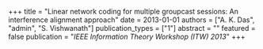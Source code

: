 +++
title = "Linear network coding for multiple groupcast sessions: An interference alignment approach"
date = 2013-01-01
authors = ["A. K. Das", "admin", "S. Vishwanath"]
publication_types = ["1"]
abstract = ""
featured = false
publication = "*IEEE Information Theory Workshop (ITW) 2013*"
+++

